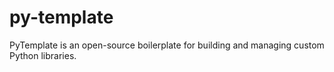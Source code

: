 # py-template
PyTemplate is an open-source boilerplate for building and managing custom Python libraries.
